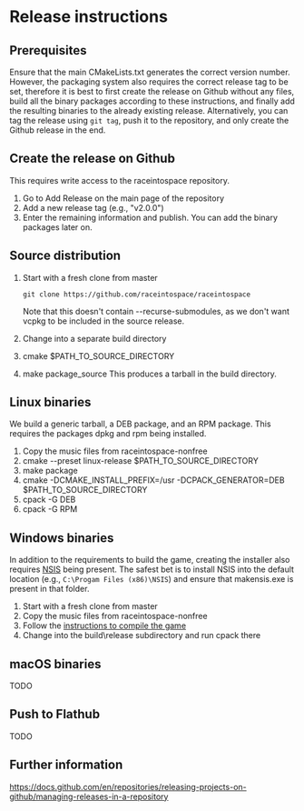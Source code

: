# Release instructions

## Prerequisites
Ensure that the main CMakeLists.txt generates the correct version number. However, the packaging system also requires the correct release tag to be set, therefore it is best to first create the release on Github without any files, build all the binary packages according to these instructions, and finally add the resulting binaries to the already existing release. Alternatively, you can tag the release using `git tag`, push it to the repository, and only create the Github release in the end.

## Create the release on Github
This requires write access to the raceintospace repository.
1. Go to Add Release on the main page of the repository
2. Add a new release tag (e.g., "v2.0.0")
3. Enter the remaining information and publish. You can add the binary packages later on.

## Source distribution
1. Start with a fresh clone from master

   `git clone https://github.com/raceintospace/raceintospace`

   Note that this doesn't contain --recurse-submodules, as we don't want vcpkg to be included in the source release.
3. Change into a separate build directory
4. cmake $PATH_TO_SOURCE_DIRECTORY
5. make package_source
This produces a tarball in the build directory. 

## Linux binaries
We build a generic tarball, a DEB package, and an RPM package. This requires the packages dpkg and rpm being installed.
1. Copy the music files from raceintospace-nonfree
2. cmake --preset linux-release $PATH_TO_SOURCE_DIRECTORY
3. make package
4. cmake -DCMAKE_INSTALL_PREFIX=/usr -DCPACK_GENERATOR=DEB $PATH_TO_SOURCE_DIRECTORY
5. cpack -G DEB
6. cpack -G RPM

## Windows binaries
In addition to the requirements to build the game, creating the installer also requires [NSIS](https://nsis.sourceforge.io/Download) being present. The safest bet is to install NSIS into the default location (e.g., `C:\Progam Files (x86)\NSIS`) and ensure that makensis.exe is present in that folder.
1. Start with a fresh clone from master
2. Copy the music files from raceintospace-nonfree
3. Follow the [instructions to compile the game](README.md#windows)
4. Change into the build\release subdirectory and run cpack there

## macOS binaries
TODO

## Push to Flathub
TODO

## Further information
https://docs.github.com/en/repositories/releasing-projects-on-github/managing-releases-in-a-repository

